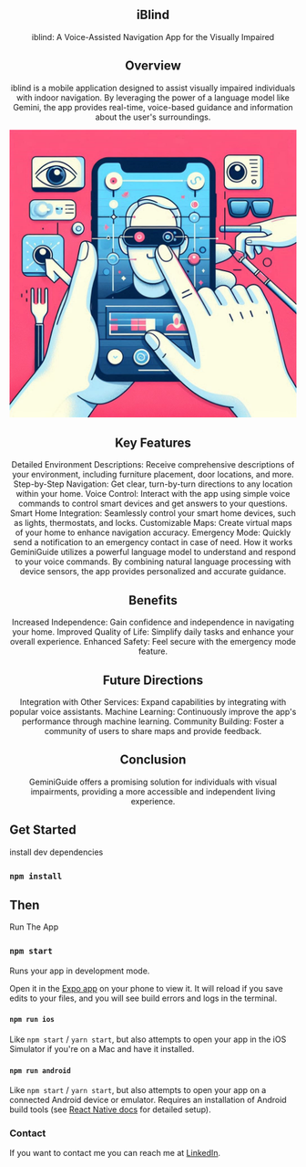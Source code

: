 <div align="center">

  <h2 align="center">iBlind</h2>

iblind: A Voice-Assisted Navigation App for the Visually Impaired

## Overview
iblind is a mobile application designed to assist visually impaired individuals with indoor navigation. By leveraging the power of a language model like Gemini, the app provides real-time, voice-based guidance and information about the user's surroundings.


<img src="https://github.com/marcomattolab/i-blind/blob/main/readme-images/React-Native-IBlind-App.jpeg"/>


## Key Features

Detailed Environment Descriptions: Receive comprehensive descriptions of your environment, including furniture placement, door locations, and more.
Step-by-Step Navigation: Get clear, turn-by-turn directions to any location within your home.
Voice Control: Interact with the app using simple voice commands to control smart devices and get answers to your questions.
Smart Home Integration: Seamlessly control your smart home devices, such as lights, thermostats, and locks.
Customizable Maps: Create virtual maps of your home to enhance navigation accuracy.
Emergency Mode: Quickly send a notification to an emergency contact in case of need.
How it works
GeminiGuide utilizes a powerful language model to understand and respond to your voice commands. By combining natural language processing with device sensors, the app provides personalized and accurate guidance.

## Benefits

Increased Independence: Gain confidence and independence in navigating your home.
Improved Quality of Life: Simplify daily tasks and enhance your overall experience.
Enhanced Safety: Feel secure with the emergency mode feature.

## Future Directions

Integration with Other Services: Expand capabilities by integrating with popular voice assistants.
Machine Learning: Continuously improve the app's performance through machine learning.
Community Building: Foster a community of users to share maps and provide feedback.

## Conclusion
GeminiGuide offers a promising solution for individuals with visual impairments, providing a more accessible and independent living experience.


</div>

## Get Started

install dev dependencies

### `npm install`

## Then

Run The App

### `npm start`

Runs your app in development mode.

Open it in the [Expo app](https://expo.io) on your phone to view it. It will reload if you save edits to your files, and you will see build errors and logs in the terminal.

#### `npm run ios`

Like `npm start` / `yarn start`, but also attempts to open your app in the iOS Simulator if you're on a Mac and have it installed.

#### `npm run android`

Like `npm start` / `yarn start`, but also attempts to open your app on a connected Android device or emulator. Requires an installation of Android build tools (see [React Native docs](https://facebook.github.io/react-native/docs/getting-started.html) for detailed setup).

### Contact

If you want to contact me you can reach me at [LinkedIn](https://www.linkedin.com/in/marcomartorana/).

